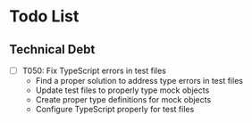 # Todo List

## Technical Debt

- [ ] T050: Fix TypeScript errors in test files
  - Find a proper solution to address type errors in test files
  - Update test files to properly type mock objects
  - Create proper type definitions for mock objects
  - Configure TypeScript properly for test files